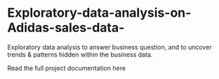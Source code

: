 # Exploratory-data-analysis-on-Adidas-sales-data-
Exploratory data analysis to answer business question, and to uncover trends &amp; patterns hidden within the business data.

Read the full project documentation here 

